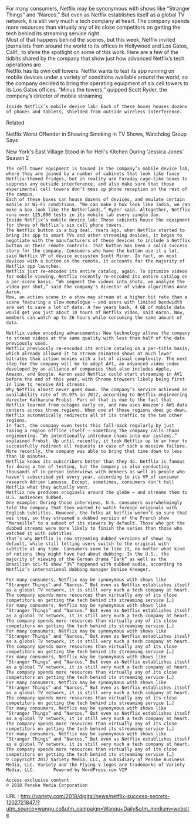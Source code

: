   For many consumers, Netflix may be synonymous with shows like “Stranger Things” and “Narcos.” But even as Netflix establishes itself as a global TV network, it is still very much a tech company at heart. The company spends more resources than virtually any of its close competitors on getting the tech behind its streaming service right.  
    Most of that happens behind the scenes, but this week, Netflix invited journalists from around the world to its offices in Hollywood and Los Gatos, Calif., to shine the spotlight on some of this work. Here are a few of the tidbits shared by the company that show just how advanced Netflix’s tech operations are.  
    Netflix has its own cell towers. Netflix wants to test its app running on mobile devices under a variety of conditions available around the world, so the company decided to bring the operating equipment of six cell towers to its Los Gatos offices. “Minus the towers,” quipped Scott Ryder, the company’s director of mobile streaming.  
      
    Inside Netflix’s mobile device lab: Each of these boxes houses dozens of phones and tablets, shielded from outside wireless interference.  
    

Related








Netflix Worst Offender in Showing Smoking in TV Shows, Watchdog Group Says






New York's East Village Stood in for Hell's Kitchen During 'Jessica Jones' Season 2




  
    The cell tower equipment is housed in the company’s mobile device lab, where they are joined by a number of cabinets that look like fancy Netflix-themed fridges, but in reality are Faraday cage-like boxes to suppress any outside interference, and also make sure that those experimental cell towers don’t mess up phone reception on the rest of the campus.  
    Each of these boxes can house dozens of devices, and emulate certain mobile or Wi-Fi conditions. “We can make a box look like India, we can make a box look like the Netherlands,” Ryder said. Altogether, Netflix runs over 125,000 tests in its mobile lab every single day.  
    Inside Netflix’s mobile device lab: These cabinets house the equipment for three of Netflix’s six cell phone towers.  
    The Netflix button is a big deal. Years ago, when Netflix started to bring its app to smart TVs and other streaming devices, it began to negotiate with the manufacturers of these devices to include a Netflix button on their remote controls. That button has been a solid success story for the company. Consumers who have the button use it a lot, said Netflix VP of device ecosystem Scott Mirer. In fact, on most devices with a button on the remote, it accounts for the majority of Netflix app launches.  
    Netflix just re-encoded its entire catalog, again. To optimize videos for mobile viewing, Netflix recently re-encoded its entire catalog on a per-scene basis. “We segment the videos into shots, we analyze the video per shot,” said the company’s director of video algorithms Anne Aaron.  
    Now, an action scene in a show may stream at a higher bit rate than a scene featuring a slow monologue — and users with limited bandwidth are set to save a lot of data. A few years back, 4 GB of mobile data would get you just about 10 hours of Netflix video, said Aaron. Now, members can watch up to 26 hours while consuming the same amount of data.  
      
    Netflix video encoding advancements: New technology allows the company to stream videos at the same quality with less than half of the data previously used.  
    Netflix previously re-encoded its entire catalog on a per-title basis, which already allowed it to stream animated shows at much lower bitrates than action movies with a lot of visual complexity. The next step for the company will be to adopt AV1, an advanced video codec developed by an alliance of companies that also includes Apple, Amazon, and Google. Aaron said Netflix could start streaming in AV1 before the end of this year, with Chrome browsers likely being first in line to receive AV1 streams.  
    Why Netflix almost never goes down. The company’s service achieved an availability rate of 99.97% in 2017, according to Netflix engineering director Katharina Probst. Part of that is due to the fact that Netflix learned from outages early on, and now uses Amazon’s AWS data centers across three regions. When one of those regions does go down, Netflix automatically redirects all of its traffic to the two other regions.  
    In fact, the company even tests this fall-back regularly by just taking a region offline itself — something the company calls chaos engineering. “We intentionally introduce chaos into our systems,” explained Probst. Up until recently, it took Netflix up to an hour to successfully redirect all requests in case of such a massive failure. More recently, the company was able to bring that time down to less than 10 minutes.  
    Netflix knows its subscribers better than they do. Netflix is famous for doing a ton of testing, but the company is also conducting thousands of in-person interviews with members as well as people who haven’t subscribed yet every year, according to its VP of consumer research Adrien Lanusse. Except, sometimes, consumers don’t tell Netflix what they actually want.  
    Netflix now produces originals around the globe — and streams them to U.S. audiences dubbed.  
    One example: During those interviews, U.S. consumers overwhelmingly told the company that they wanted to watch foreign originals with English subtitles. However, the folks at Netflix weren’t so sure that was true, so they streamed a dubbed version of the French show “Marseille” to a subset of its viewers by default. Those who got the dubbed streams were more likely to finish the series than those who watched it with subtitles.  
    That’s why Netflix is now streaming dubbed versions of shows by default, while still letting users switch to the original with subtitle at any time. Consumers seem to like it, no matter what kind of notions they might have had about dubbing: In the U.S., the majority of viewing of the German drama “Dark” as well as the Brazilian sci-fi show “3%” happened with dubbed audio, according to Netflix’s international dubbing manager Denise Kreeger.  
      
    For many consumers, Netflix may be synonymous with shows like “Stranger Things” and “Narcos.” But even as Netflix establishes itself as a global TV network, it is still very much a tech company at heart. The company spends more resources than virtually any of its close competitors on getting the tech behind its streaming service […]  
    For many consumers, Netflix may be synonymous with shows like “Stranger Things” and “Narcos.” But even as Netflix establishes itself as a global TV network, it is still very much a tech company at heart. The company spends more resources than virtually any of its close competitors on getting the tech behind its streaming service […]  
    For many consumers, Netflix may be synonymous with shows like “Stranger Things” and “Narcos.” But even as Netflix establishes itself as a global TV network, it is still very much a tech company at heart. The company spends more resources than virtually any of its close competitors on getting the tech behind its streaming service […]  
    For many consumers, Netflix may be synonymous with shows like “Stranger Things” and “Narcos.” But even as Netflix establishes itself as a global TV network, it is still very much a tech company at heart. The company spends more resources than virtually any of its close competitors on getting the tech behind its streaming service […]  
    For many consumers, Netflix may be synonymous with shows like “Stranger Things” and “Narcos.” But even as Netflix establishes itself as a global TV network, it is still very much a tech company at heart. The company spends more resources than virtually any of its close competitors on getting the tech behind its streaming service […]  
    For many consumers, Netflix may be synonymous with shows like “Stranger Things” and “Narcos.” But even as Netflix establishes itself as a global TV network, it is still very much a tech company at heart. The company spends more resources than virtually any of its close competitors on getting the tech behind its streaming service […]  
    For many consumers, Netflix may be synonymous with shows like “Stranger Things” and “Narcos.” But even as Netflix establishes itself as a global TV network, it is still very much a tech company at heart. The company spends more resources than virtually any of its close competitors on getting the tech behind its streaming service […]  
    © Copyright 2017 Variety Media, LLC, a subsidiary of Penske Business Media, LLC. Variety and the Flying V logos are trademarks of Variety Media, LLC.		Powered by WordPress.com VIP
  
    Access exclusive content  
    © 2018 Penske Media Corporation  
    
  URL : http://variety.com/2018/digital/news/netflix-success-secrets-1202721847/?utm_source=wanqu.co&utm_campaign=Wanqu+Daily&utm_medium=website